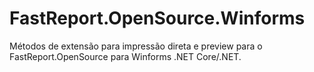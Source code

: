# FastReport.OpenSource.Winforms
Métodos de extensão para impressão direta e preview para o FastReport.OpenSource para Winforms .NET Core/.NET.
